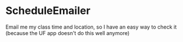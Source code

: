 # ScheduleEmailer
Email me my class time and location, so I have an easy way to check it (because the UF app doesn't do this well anymore)
